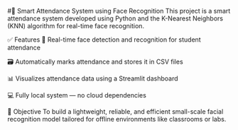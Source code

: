 #📸 Smart Attendance System using Face Recognition
This project is a smart attendance system developed using Python and the K-Nearest Neighbors (KNN) algorithm for real-time face recognition.

✅ Features
🎯 Real-time face detection and recognition for student attendance

🗃️ Automatically marks attendance and stores it in CSV files

📊 Visualizes attendance data using a Streamlit dashboard

💻 Fully local system — no cloud dependencies

🎯 Objective
To build a lightweight, reliable, and efficient small-scale facial recognition model tailored for offline environments like classrooms or labs.

